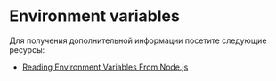 # Environment variables

Для получения дополнительной информации посетите следующие ресурсы:

- [Reading Environment Variables From Node.js](https://www.geeksforgeeks.org/reading-environment-variables-from-node-js/)
